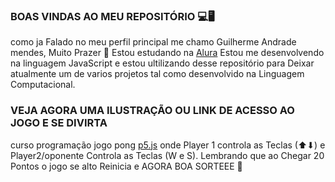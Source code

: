 
### BOAS VINDAS AO MEU REPOSITÓRIO 💻🖥
como ja Falado no meu perfil principal me chamo Guilherme Andrade mendes, Muito Prazer 🤝
Estou estudando na [Alura](https:\\www.alura.com.br)
Estou me desenvolvendo na linguagem JavaScript e estou ultilizando desse repositório para Deixar atualmente um de varios projetos tal como desenvolvido na Linguagem Computacional.

### VEJA AGORA UMA ILUSTRAÇÃO OU LINK DE ACESSO AO JOGO E SE DIVIRTA 
curso programação jogo pong [p5.js](https://editor.p5js.org/00001132580377sp/full/T-seBUCMn) onde Player 1 controla as Teclas (⬆⬇) e Player2/oponente Controla as Teclas (W e S).
Lembrando que ao Chegar 20 Pontos o jogo se alto Reinicia e AGORA BOA SORTEEE 💚
